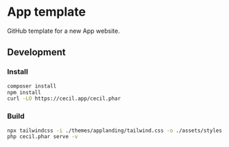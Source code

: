 # App template

GitHub template for a new App website.

## Development

### Install

```bash
composer install
npm install
curl -LO https://cecil.app/cecil.phar
```

### Build

```bash
npx tailwindcss -i ./themes/applanding/tailwind.css -o ./assets/styles.css --watch
php cecil.phar serve -v
```
